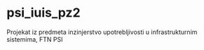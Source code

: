 # psi_iuis_pz2
Projekat iz predmeta inzinjerstvo upotrebljivosti u infrastrukturnim sistemima, FTN PSI
